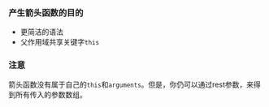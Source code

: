 ### 产生箭头函数的目的
- 更简洁的语法
- 父作用域共享关键字`this`
### 注意
箭头函数没有属于自己的`this`和`arguments`。但是，你仍可以通过rest参数，来得到所有传入的参数数组。